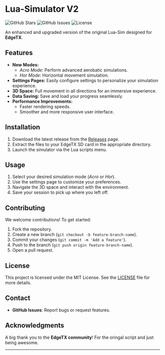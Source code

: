 # Lua-Simulator V2

![GitHub Stars](https://img.shields.io/github/stars/yourusername/lua-simulator-v2?style=flat-square)
![GitHub Issues](https://img.shields.io/github/issues/yourusername/lua-simulator-v2?style=flat-square)
![License](https://img.shields.io/github/license/yourusername/lua-simulator-v2?style=flat-square)

An enhanced and upgraded version of the original Lua-Sim designed for **EdgeTX**.

## Features

- **New Modes:**
  - *Acro Mode*: Perform advanced aerobatic simulations.
  - *Hor Mode*: Horizontal movement simulation.
- **Settings Pages:** Easily configure settings to personalize your simulation experience.
- **3D Space:** Full movement in all directions for an immersive experience.
- **Data Saving:** Save and load your progress seamlessly.
- **Performance Improvements:**
  - Faster rendering speeds.
  - Smoother and more responsive user interface.

## Installation

1. Download the latest release from the [Releases](https://github.com/yourusername/lua-simulator-v2/releases) page.
2. Extract the files to your EdgeTX SD card in the appropriate directory.
3. Launch the simulator via the Lua scripts menu.

## Usage

1. Select your desired simulation mode (*Acro* or *Hor*).
2. Use the settings page to customize your preferences.
3. Navigate the 3D space and interact with the environment.
4. Save your session to pick up where you left off.

## Contributing

We welcome contributions! To get started:

1. Fork the repository.
2. Create a new branch (`git checkout -b feature-branch-name`).
3. Commit your changes (`git commit -m 'Add a feature'`).
4. Push to the branch (`git push origin feature-branch-name`).
5. Open a pull request.

## License

This project is licensed under the MIT License. See the [LICENSE](LICENSE) file for more details.

## Contact

- **GitHub Issues**: Report bugs or request features.

## Acknowledgments

A big thank you to the **EdgeTX community**! For the oringal script and just being awesome. 

---

